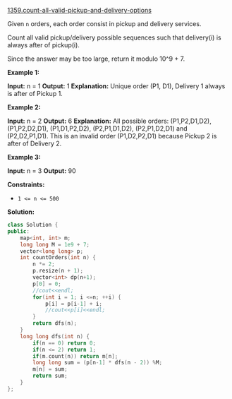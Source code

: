 [1359.count-all-valid-pickup-and-delivery-options](https://leetcode.com/problems/count-all-valid-pickup-and-delivery-options/)  

Given `n` orders, each order consist in pickup and delivery services. 

Count all valid pickup/delivery possible sequences such that delivery(i) is always after of pickup(i). 

Since the answer may be too large, return it modulo 10^9 + 7.

**Example 1:**

**Input:** n = 1
**Output:** 1
**Explanation:** Unique order (P1, D1), Delivery 1 always is after of Pickup 1.

**Example 2:**

**Input:** n = 2
**Output:** 6
**Explanation:** All possible orders: 
(P1,P2,D1,D2), (P1,P2,D2,D1), (P1,D1,P2,D2), (P2,P1,D1,D2), (P2,P1,D2,D1) and (P2,D2,P1,D1).
This is an invalid order (P1,D2,P2,D1) because Pickup 2 is after of Delivery 2.

**Example 3:**

**Input:** n = 3
**Output:** 90

**Constraints:**

*   `1 <= n <= 500`  



**Solution:**  

```cpp
class Solution {
public:
    map<int, int> m;
    long long M = 1e9 + 7;
    vector<long long> p;
    int countOrders(int n) {
        n *= 2;
        p.resize(n + 1);
        vector<int> dp(n+1);
        p[0] = 0;
        //cout<<endl;
        for(int i = 1; i <=n; ++i) {
            p[i] = p[i-1] + i;
            //cout<<p[i]<<endl;
        }
        return dfs(n);
    }
    long long dfs(int n) {
        if(n == 0) return 0;
        if(n <= 2) return 1;
        if(m.count(n)) return m[n];
        long long sum = (p[n-1] * dfs(n - 2)) %M;
        m[n] = sum;
        return sum;
    }
};
```
      